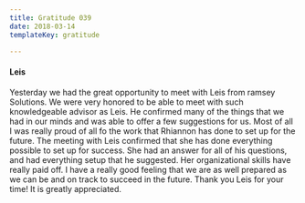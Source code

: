 ```yaml
---
title: Gratitude 039
date: 2018-03-14
templateKey: gratitude

---
```


#### Leis

Yesterday we had the great opportunity to meet with Leis from ramsey Solutions.  We were very honored to be able to meet with such knowledgeable advisor as Leis.  He confirmed many of the things that we had in our minds and was able to offer a few suggestions for us.  Most of all I was really proud of all fo the work that Rhiannon has done to set up for the future.  The meeting with Leis confirmed that she has done everything possible to set up for success.  She had an answer for all of his questions, and had everything setup that he suggested.  Her organizational skills have really paid off.  I have a really good feeling that we are as well prepared as we can be and on track to succeed in the future.  Thank you Leis for your time! It is greatly appreciated.


